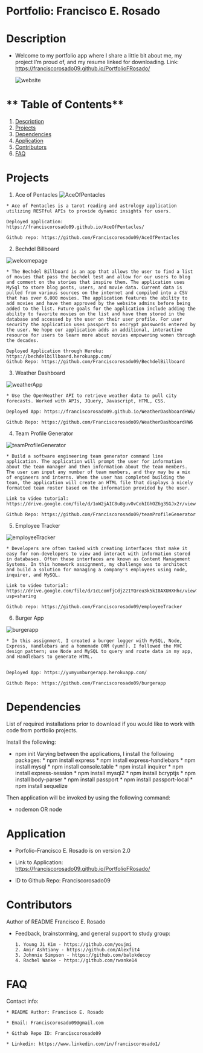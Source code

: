 
  # **Portfolio: Francisco E. Rosado**
  

  # **Description**
  * Welcome to my portfolio app where I share a little bit about me, my project I’m proud of, and my resume linked for downloading. Link: https://franciscorosado09.github.io/PortfolioFRosado/ 

    ![website](./Assets/website.png)


  # ** Table of Contents**
  1. [Description](#Description)
  2. [Projects](#Projects)
  3. [Dependencies](#Dependencies)
  4. [Application](#Application)
  5. [Contributors](#Contributors)
  6. [FAQ](#FAQ)
  
  
  
  

  # **Projects**
   1. Ace of Pentacles
   ![AceOfPentacles](./Assets/AceOfPentacles.png)

    * Ace of Pentacles is a tarot reading and astrology application utilizing RESTful APIs to provide dynamic insights for users.
    
    Deployed application: https://franciscorosado09.github.io/AceOfPentacles/
    
    Github repo: https://github.com/Franciscorosado09/AceOfPentacles


   2. Bechdel Billboard

   ![welcomepage](./Assets/welcomepage.png)

    * The Bechdel Billboard is an app that allows the user to find a list of movies that pass the bechdel test and allow for our users to blog and comment on the stories that inspire them. The application uses MySql to store blog posts, users, and movie data. Current data is pulled from various sources on the internet and compiled into a CSV that has over 6,000 movies. The application features the ability to add movies and have them approved by the website admins before being added to the list. Future goals for the application include adding the ability to favorite movies on the list and have them stored in the database and accessed by the user on their user profile. For user security the application uses passport to encrypt passwords entered by the user. We hope our application adds an additional, interactive resource for users to learn more about movies empowering women through the decades.

    Deployed Application through Heroku: https://bechdelbillboard.herokuapp.com/
    Github Repo: https://github.com/Franciscorosado09/BechdelBillboard


   3. Weather Dashboard

  ![weatherApp](./Assets/weatherApp.png)

    * Use the OpenWeather API to retrieve weather data to pull city forecasts. Worked with APIs, JQuery, Javascript, HTML, CSS.

    Deployed App: https://franciscorosado09.github.io/WeatherDashboardHW6/

    Github Repo: https://github.com/Franciscorosado09/WeatherDashboardHW6







   4. Team Profile Generator

   ![teamProfileGenerator](./Assets/teamProfileGenerator.png)

    * Build a software engineering team generator command line application. The application will prompt the user for information about the team manager and then information about the team members. The user can input any number of team members, and they may be a mix of engineers and interns. When the user has completed building the team, the application will create an HTML file that displays a nicely formatted team roster based on the information provided by the user.

    Link to video tutorial: https://drive.google.com/file/d/1oW2jAIC8u8guvOvCohIGhOZ6g3SGJx2r/view

    Github Repo: https://github.com/Franciscorosado09/teamProfileGenerator




   5. Employee Tracker 

   ![employeeTracker](./Assets/employeeTracker.png)

    * Developers are often tasked with creating interfaces that make it easy for non-developers to view and interact with information stored in databases. Often these interfaces are known as Content Management Systems. In this homework assignment, my challenge was to architect and build a solution for managing a company's employees using node, inquirer, and MySQL.

    Link to video tutorial: https://drive.google.com/file/d/1cLcomfjCdj221YQreu3k5kI8AXUHXHhc/view?usp=sharing

    Github repo: https://github.com/Franciscorosado09/employeeTracker





   6. Burger App

   ![burgerapp](./Assets/burgerapp.png)

    * In this assignment, I created a burger logger with MySQL, Node, Express, Handlebars and a homemade ORM (yum!). I followed the MVC design pattern; use Node and MySQL to query and route data in my app, and Handlebars to generate HTML.


    Deployed App: https://yumyumburgerapp.herokuapp.com/

    Github Repo: https://github.com/Franciscorosado09/burgerapp



 
  # **Dependencies**
  List of required installations prior to download if you would like to work with code from portfolio projects.

  Install the following:
   * npm init
  Varying between the applications, I install the following packages:
    * npm install express
    * npm install express-handlebars
    * npm install mysql
    * npm install console.table
    * npm install inquirer 
    * npm install express-session
    * npm install mysql2
    * npm install bcryptjs
    * npm install body-parser
    * npm install passport
    * npm install passport-local
    * npm install sequelize

 Then application will be invoked by using the following command:
 * nodemon <js filename> OR node <js filename>

  
  
  # **Application**
  * Porfolio-Francisco E. Rosado is on version 2.0

  * Link to Application: https://franciscorosado09.github.io/PortfolioFRosado/ 
  * ID to Github Repo: Franciscorosado09
  
  # **Contributors**
  Author of README Francisco E. Rosado

  * Feedback, brainstorming, and general support to study group:


        1. Young Ji Kim - https://github.com/youjmi
        2. Amir Ashtiany - https://github.com/Alexfit4
        3. Johnnie Simpson - https://github.com/balokdecoy
        4. Rachel Wanke - https://github.com/rwanke14
    
  
  # **FAQ**
  Contact info:
  
    * README Author: Francisco E. Rosado

    * Email: Franciscorosado09@gmail.com

    * Github Repo ID: Franciscorosado09

    * Linkedin: https://www.linkedin.com/in/franciscorosado1/
  
  
  